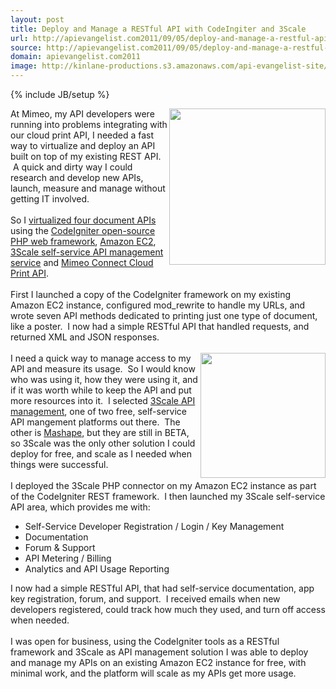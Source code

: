 ```yaml
---
layout: post
title: Deploy and Manage a RESTful API with CodeIngiter and 3Scale
url: http://apievangelist.com2011/09/05/deploy-and-manage-a-restful-api-with-codeingiter-and-3scale/
source: http://apievangelist.com2011/09/05/deploy-and-manage-a-restful-api-with-codeingiter-and-3scale/
domain: apievangelist.com2011
image: http://kinlane-productions.s3.amazonaws.com/api-evangelist-site/blog/3scale-500.png
---
```

{% include JB/setup %}<p>
     <a href="http://www.3scale.net/" target="_blank"><img src="http://kinlane-productions.s3.amazonaws.com/api-service-providers/3scale-logo.jpg"  width="250" align="right" /></a>At Mimeo, my API developers were running into problems integrating with our cloud print API, I needed a fast way to virtualize and deploy an API built on top of my existing REST API.  A quick and dirty way I could research and develop new APIs, launch, measure and manage without getting IT involved.  <br />
     <br />
     So I <a title="virtualized four document APIs" href="http://apievangelist.com/2011/09/05/virtualized-document-printing-apis/">virtualized four document APIs</a> using the <a title="CodeIgniter" href="http://codeigniter.com/">CodeIgniter open-source PHP web framework</a>, <a title="Amazon EC2" href="http://apievangelist.com/apis/amazon_ec2.php">Amazon EC2</a>, <a title="3Scale API Management Service" href="http://www.3scale.net">3Scale self-service API management service</a> and <a title="Mimeo Connect Cloud Print API" href="http://developer.mimeo.com">Mimeo Connect Cloud Print API</a>.<br />
     <br />
     First I launched a copy of the CodeIgniter framework on my existing Amazon EC2 instance, configured mod_rewrite to handle my URLs, and wrote seven API methods dedicated to printing just one type of document, like a poster.  I now had a simple RESTful API that handled requests, and returned XML and JSON responses.<br />
     <br />
     <a href="http://codeigniter.com/" target="_blank"><img src="http://kinlane-productions.s3.amazonaws.com/api-tools/codeigniter-logo.jpg"  width="200" align="right" /></a>I need a quick way to manage access to my API and measure its usage.  So I would know who was using it, how they were using it, and if it was worth while to keep the API and put more resources into it.  I selected <a title="3Scale API Management" href="http://apievangelist.com/serviceproviders/3scale.php">3Scale API management</a>, one of two free, self-service API mangement platforms out there.  The other is <a title="Mashape" href="http://apievangelist.com/serviceproviders/mashape.php">Mashape</a>, but they are still in BETA, so 3Scale was the only other solution I could deploy for free, and scale as I needed when things were successful.<br />
     <br />
     I deployed the 3Scale PHP connector on my Amazon EC2 instance as part of the CodeIgniter REST framework.  I then launched my 3Scale self-service API area, which provides me with:
</p>
<ul>
     <li>Self-Service Developer Registration / Login / Key Management
     </li>
     <li>Documentation
     </li>
     <li>Forum &amp; Support
     </li>
     <li>API Metering / Billing 
     </li>
     <li>Analytics and API Usage Reporting
     </li>
</ul>
<p>
     I now had a simple RESTful API, that had self-service documentation, app key registration, forum, and support.  I received emails when new developers registered, could track how much they used, and turn off access when needed.<br />
     <br />
     I was open for business, using the CodeIgniter tools as a RESTful framework and 3Scale as API management solution I was able to deploy and manage my APIs on an existing Amazon EC2 instance for free, with minimal work, and the platform will scale as my APIs get more usage.
</p>
